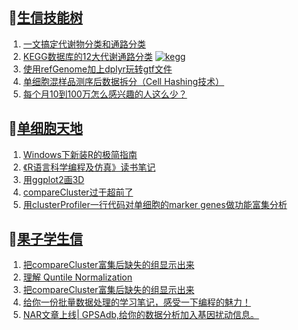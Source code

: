 ## 📝[生信技能树](https://github.com/ixxmu/mp_duty/issues?q=label%3A%E7%94%9F%E4%BF%A1%E6%8A%80%E8%83%BD%E6%A0%91+is%3Aclosed)
<!-- 1issueTable -->

1. [一文搞定代谢物分类和通路分类](https://github.com/ixxmu/mp_duty/issues/3303) 
2. [KEGG数据库的12大代谢通路分类](https://github.com/ixxmu/mp_duty/issues/3293) [![kegg](https://img.shields.io/github/labels/ixxmu/mp_duty/kegg)](https://github.com/ixxmu/mp_duty/labels/kegg)
3. [使用refGenome加上dplyr玩转gtf文件](https://github.com/ixxmu/mp_duty/issues/3291) 
4. [单细胞混样品测序后数据拆分（Cell Hashing技术）](https://github.com/ixxmu/mp_duty/issues/3268) 
5. [每个月10到100万怎么感兴趣的人这么少？](https://github.com/ixxmu/mp_duty/issues/3263) 
<!-- 1issueTable -->
## 📝[单细胞天地](https://github.com/ixxmu/mp_duty/issues?q=label%3A%E5%8D%95%E7%BB%86%E8%83%9E%E5%A4%A9%E5%9C%B0+is%3Aclosed)
<!-- 2issueTable -->

1. [Windows下新装R的极简指南](https://github.com/ixxmu/mp_duty/issues/3253) 
2. [《R语言科学编程及仿真》读书笔记](https://github.com/ixxmu/mp_duty/issues/3141) 
3. [用ggplot2画3D](https://github.com/ixxmu/mp_duty/issues/3054) 
4. [compareCluster过于超前了](https://github.com/ixxmu/mp_duty/issues/3015) 
5. [用clusterProfiler一行代码对单细胞的marker genes做功能富集分析](https://github.com/ixxmu/mp_duty/issues/3001) 
<!-- 2issueTable -->

## 📝[果子学生信](https://github.com/ixxmu/mp_duty/issues?q=label%3A%E6%9E%9C%E5%AD%90%E5%AD%A6%E7%94%9F%E4%BF%A1+is%3Aclosed)
<!-- 3issueTable -->

1. [把compareCluster富集后缺失的组显示出来](https://github.com/ixxmu/mp_duty/issues/3290) 
2. [理解 Quntile Normalization](https://github.com/ixxmu/mp_duty/issues/3283) 
3. [把compareCluster富集后缺失的组显示出来](https://github.com/ixxmu/mp_duty/issues/3242) 
4. [给你一份批量数据处理的学习笔记，感受一下编程的魅力！](https://github.com/ixxmu/mp_duty/issues/3204) 
5. [NAR文章上线| GPSAdb,给你的数据分析加入基因扰动信息。](https://github.com/ixxmu/mp_duty/issues/3007) 
<!-- 3issueTable -->
